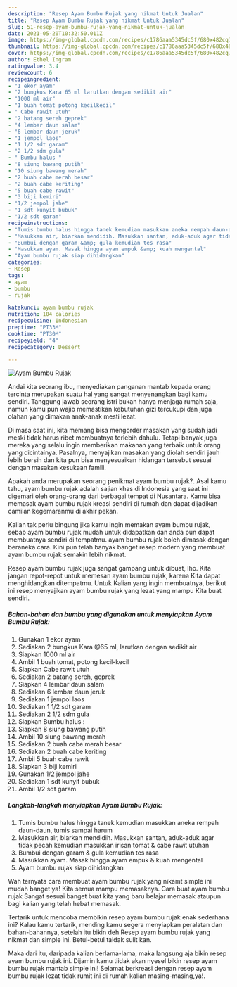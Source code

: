 ```yaml
---
description: "Resep Ayam Bumbu Rujak yang nikmat Untuk Jualan"
title: "Resep Ayam Bumbu Rujak yang nikmat Untuk Jualan"
slug: 51-resep-ayam-bumbu-rujak-yang-nikmat-untuk-jualan
date: 2021-05-20T10:32:50.011Z
image: https://img-global.cpcdn.com/recipes/c1786aaa5345dc5f/680x482cq70/ayam-bumbu-rujak-foto-resep-utama.jpg
thumbnail: https://img-global.cpcdn.com/recipes/c1786aaa5345dc5f/680x482cq70/ayam-bumbu-rujak-foto-resep-utama.jpg
cover: https://img-global.cpcdn.com/recipes/c1786aaa5345dc5f/680x482cq70/ayam-bumbu-rujak-foto-resep-utama.jpg
author: Ethel Ingram
ratingvalue: 3.4
reviewcount: 6
recipeingredient:
- "1 ekor ayam"
- "2 bungkus Kara 65 ml larutkan dengan sedikit air"
- "1000 ml air"
- "1 buah tomat potong kecilkecil"
- " Cabe rawit utuh"
- "2 batang sereh geprek"
- "4 lembar daun salam"
- "6 lembar daun jeruk"
- "1 jempol laos"
- "1 1/2 sdt garam"
- "2 1/2 sdm gula"
- " Bumbu halus "
- "8 siung bawang putih"
- "10 siung bawang merah"
- "2 buah cabe merah besar"
- "2 buah cabe keriting"
- "5 buah cabe rawit"
- "3 biji kemiri"
- "1/2 jempol jahe"
- "1 sdt kunyit bubuk"
- "1/2 sdt garam"
recipeinstructions:
- "Tumis bumbu halus hingga tanek kemudian masukkan aneka rempah daun-daun, tumis sampai harum"
- "Masukkan air, biarkan mendidih. Masukkan santan, aduk-aduk agar tidak pecah kemudian masukkan irisan tomat &amp; cabe rawit utuhan"
- "Bumbui dengan garam &amp; gula kemudian tes rasa"
- "Masukkan ayam. Masak hingga ayam empuk &amp; kuah mengental"
- "Ayam bumbu rujak siap dihidangkan"
categories:
- Resep
tags:
- ayam
- bumbu
- rujak

katakunci: ayam bumbu rujak 
nutrition: 104 calories
recipecuisine: Indonesian
preptime: "PT33M"
cooktime: "PT30M"
recipeyield: "4"
recipecategory: Dessert

---
```



![Ayam Bumbu Rujak](https://img-global.cpcdn.com/recipes/c1786aaa5345dc5f/680x482cq70/ayam-bumbu-rujak-foto-resep-utama.jpg)

Andai kita seorang ibu, menyediakan panganan mantab kepada orang tercinta merupakan suatu hal yang sangat menyenangkan bagi kamu sendiri. Tanggung jawab seorang istri bukan hanya menjaga rumah saja, namun kamu pun wajib memastikan kebutuhan gizi tercukupi dan juga olahan yang dimakan anak-anak mesti lezat.

Di masa  saat ini, kita memang bisa mengorder masakan yang sudah jadi meski tidak harus ribet membuatnya terlebih dahulu. Tetapi banyak juga mereka yang selalu ingin memberikan makanan yang terbaik untuk orang yang dicintainya. Pasalnya, menyajikan masakan yang diolah sendiri jauh lebih bersih dan kita pun bisa menyesuaikan hidangan tersebut sesuai dengan masakan kesukaan famili. 



Apakah anda merupakan seorang penikmat ayam bumbu rujak?. Asal kamu tahu, ayam bumbu rujak adalah sajian khas di Indonesia yang saat ini digemari oleh orang-orang dari berbagai tempat di Nusantara. Kamu bisa memasak ayam bumbu rujak kreasi sendiri di rumah dan dapat dijadikan camilan kegemaranmu di akhir pekan.

Kalian tak perlu bingung jika kamu ingin memakan ayam bumbu rujak, sebab ayam bumbu rujak mudah untuk didapatkan dan anda pun dapat membuatnya sendiri di tempatmu. ayam bumbu rujak boleh dimasak dengan beraneka cara. Kini pun telah banyak banget resep modern yang membuat ayam bumbu rujak semakin lebih nikmat.

Resep ayam bumbu rujak juga sangat gampang untuk dibuat, lho. Kita jangan repot-repot untuk memesan ayam bumbu rujak, karena Kita dapat menghidangkan ditempatmu. Untuk Kalian yang ingin membuatnya, berikut ini resep menyajikan ayam bumbu rujak yang lezat yang mampu Kita buat sendiri.

<!--inarticleads1-->

##### Bahan-bahan dan bumbu yang digunakan untuk menyiapkan Ayam Bumbu Rujak:

1. Gunakan 1 ekor ayam
1. Sediakan 2 bungkus Kara @65 ml, larutkan dengan sedikit air
1. Siapkan 1000 ml air
1. Ambil 1 buah tomat, potong kecil-kecil
1. Siapkan  Cabe rawit utuh
1. Sediakan 2 batang sereh, geprek
1. Siapkan 4 lembar daun salam
1. Sediakan 6 lembar daun jeruk
1. Sediakan 1 jempol laos
1. Sediakan 1 1/2 sdt garam
1. Sediakan 2 1/2 sdm gula
1. Siapkan  Bumbu halus :
1. Siapkan 8 siung bawang putih
1. Ambil 10 siung bawang merah
1. Sediakan 2 buah cabe merah besar
1. Sediakan 2 buah cabe keriting
1. Ambil 5 buah cabe rawit
1. Siapkan 3 biji kemiri
1. Gunakan 1/2 jempol jahe
1. Sediakan 1 sdt kunyit bubuk
1. Ambil 1/2 sdt garam




<!--inarticleads2-->

##### Langkah-langkah menyiapkan Ayam Bumbu Rujak:

1. Tumis bumbu halus hingga tanek kemudian masukkan aneka rempah daun-daun, tumis sampai harum
1. Masukkan air, biarkan mendidih. Masukkan santan, aduk-aduk agar tidak pecah kemudian masukkan irisan tomat &amp; cabe rawit utuhan
1. Bumbui dengan garam &amp; gula kemudian tes rasa
1. Masukkan ayam. Masak hingga ayam empuk &amp; kuah mengental
1. Ayam bumbu rujak siap dihidangkan




Wah ternyata cara membuat ayam bumbu rujak yang nikamt simple ini mudah banget ya! Kita semua mampu memasaknya. Cara buat ayam bumbu rujak Sangat sesuai banget buat kita yang baru belajar memasak ataupun bagi kalian yang telah hebat memasak.

Tertarik untuk mencoba membikin resep ayam bumbu rujak enak sederhana ini? Kalau kamu tertarik, mending kamu segera menyiapkan peralatan dan bahan-bahannya, setelah itu bikin deh Resep ayam bumbu rujak yang nikmat dan simple ini. Betul-betul taidak sulit kan. 

Maka dari itu, daripada kalian berlama-lama, maka langsung aja bikin resep ayam bumbu rujak ini. Dijamin kamu tiidak akan nyesel bikin resep ayam bumbu rujak mantab simple ini! Selamat berkreasi dengan resep ayam bumbu rujak lezat tidak rumit ini di rumah kalian masing-masing,ya!.

